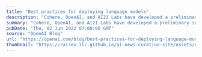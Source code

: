 ```yaml
---
title: "Best practices for deploying language models"
description: "Cohere, OpenAI, and AI21 Labs have developed a preliminary set of best practices applicable to any organization developing or deploying large language models."
summary: "Cohere, OpenAI, and AI21 Labs have developed a preliminary set of best practices applicable to any organization developing or deploying large language models."
pubDate: "Thu, 02 Jun 2022 07:00:00 GMT"
source: "OpenAI Blog"
url: "https://openai.com/blog/best-practices-for-deploying-language-models"
thumbnail: "https://raisex-llc.github.io/ai-news-curation-site/assets/openai_logo.png"
---
```



